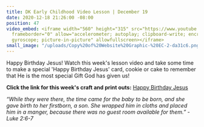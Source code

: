 ```yaml
---
title: DK Early Childhood Video Lesson | December 19
date: 2020-12-18 21:26:00 -08:00
position: 47
video_embed: <iframe width="560" height="315" src="https://www.youtube.com/embed/ln4Eb_FwT7o"
  frameborder="0" allow="accelerometer; autoplay; clipboard-write; encrypted-media;
  gyroscope; picture-in-picture" allowfullscreen></iframe>
small_image: "/uploads/Copy%20of%20Website%20Graphic-%20EC-2-da31c6.png"
---
```


Happy Birthday Jesus! Watch this week's lesson video and take some time to make a special 'Happy Birthday Jesus' card, cookie or cake to remember that He is the most special Gift God has given us!

**Click the link for this week's craft and print outs:**
[Happy Birthday Jesus](https://drive.google.com/file/d/1NJgJtwjvmUPaDunHnUyov3CFg_jPL-ZR/view?usp=sharing)

*“While they were there, the time came for the baby to be born, and she gave birth to her firstborn, a son. She wrapped him in cloths and placed him in a manger, because there was no guest room available for them.” -Luke 2:6-7*